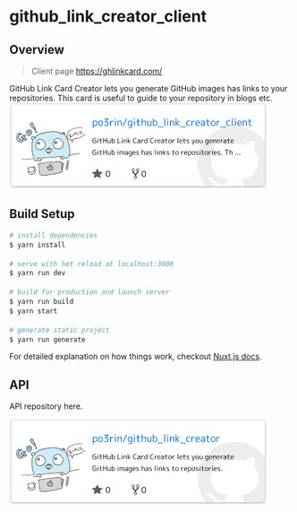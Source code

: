 # github_link_creator_client

## Overview

> Client page
> https://ghlinkcard.com/

GitHub Link Card Creator lets you generate GitHub images has links to your repositories. This card is useful to guide to your repository in blogs etc.
<a href="https://github.com/po3rin/github_link_creator_client"><img src="images/client.png" width="460px"/></a>

## Build Setup

``` bash
# install dependencies
$ yarn install

# serve with hot reload at localhost:3000
$ yarn run dev

# build for production and launch server
$ yarn run build
$ yarn start

# generate static project
$ yarn run generate
```

For detailed explanation on how things work, checkout [Nuxt.js docs](https://nuxtjs.org).

## API

API repository here.

<a href="https://github.com/po3rin/github_link_creator"><img src="images/example_card.png" width="460px"/></a>

